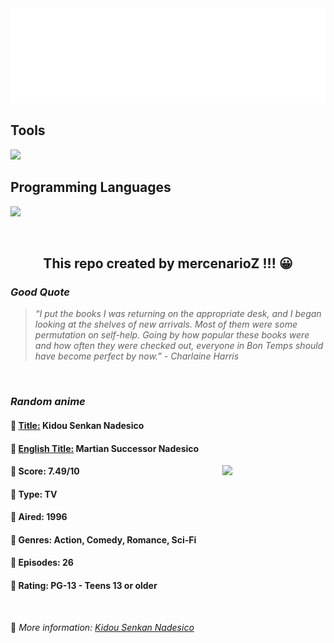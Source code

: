 
<img src="svg/nai.svg" />

<p>
  <h2>Tools</h2>
  <a href="https://skillicons.dev">
    <img src="https://skillicons.dev/icons?i=git,bash,vim,ubuntu,tensorflow,pytorch,docker,raspberrypi" />
  </a>

  <br />

  <h2>Programming Languages</h2>

  <a href="https://skillicons.dev">
    <img src="https://skillicons.dev/icons?i=python,c,cpp" />
  </a>
</p>

<br />

<h2 align="center">This repo created by mercenarioZ !!! 😀</h2>
<h3><i>Good Quote</i></h3>

<blockquote>
<i>
“I put the books I was returning on the appropriate desk, and I began looking at the shelves of new arrivals. Most of them were some permutation on self-help. Going by how popular these books were and how often they were checked out, everyone in Bon Temps should have become perfect by now.” - Charlaine Harris
</i>
</blockquote>

<br />

<h3><i>Random anime</i></h3>

<h4>
  <strong>🥭 <u>Title:</u></strong> Kidou Senkan Nadesico
</h4>

<h4>🌿 <u>English Title:</u> Martian Successor Nadesico</h4>

<img align="right" width="165" src=https://cdn.myanimelist.net/images/anime/3/53955.jpg />

<h4>🌱 Score: 7.49/10</h4>

<h4>🌲 Type: TV</h4>

<h4>🌴 Aired: 1996</h4>

<h4>🌵 Genres: Action, Comedy, Romance, Sci-Fi</h4>

<h4>🥑 Episodes: 26</h4>

<h4>🍏 Rating: PG-13 - Teens 13 or older</h4>

<br />

🍂 *More information: [Kidou Senkan Nadesico](https://myanimelist.net/anime/218/Kidou_Senkan_Nadesico)*
    